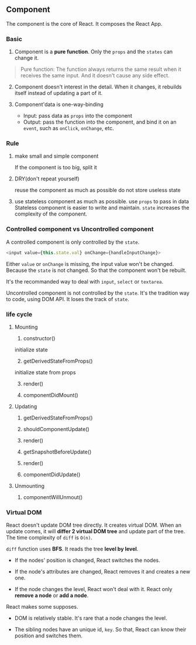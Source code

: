 ## Component

The component is the core of React. It composes the React App.

### Basic

1. Component is a **pure function**. Only the `props` and the `states` can change it.

> Pure function: The function always returns the same result when it receives the same input. And it doesn't cause any side effect.

2. Component doesn't interest in the detail. When it changes, it rebuilds itself instead of updating a part of it.

3. Component'data is one-way-binding

   - Input: pass data as `props` into the component
   - Output: pass the function into the component, and bind it on an `event`, such as `onClick`, `onChange`, etc.


### Rule

1. make small and simple component

   If the component is too big, split it

2. DRY(don't repeat yourself)

   reuse the component as much as possible
   do not store useless state

3. use stateless component as much as possible. use `props` to pass in data
   Stateless component is easier to write and maintain. `state` increases the complexity of the component.

### Controlled component vs Uncontrolled component

A controlled component is only controlled by the `state`.

```js
<input value={this.state.val} onChange={handleInputChange}>
```

Either `value` or `onChange` is missing, the input value won't be changed. Because the `state` is not changed. So that the component won't be rebuilt.

It's the recommanded way to deal with `input`, `select` or `textarea`.


Uncontrolled component is not controlled by the `state`. It's the tradition way to code, using DOM API. It loses the track of `state`.

### life cycle

1. Mounting

    1. constructor()

      initialize state

    2. getDerivedStateFromProps()

      initialize state from props

    3. render()

    4. componentDidMount()

2. Updating

    1. getDerivedStateFromProps()

    2. shouldComponentUpdate()

    3. render()

    4. getSnapshotBeforeUpdate()

    5. render()

    6. componentDidUpdate()

3. Unmounting

    1. componentWillUnmout()

### Virtual DOM

React doesn't update DOM tree directly. It creates virtual DOM. When an update comes, it will **differ 2 virtual DOM tree** and update part of the tree. The time complexity of `diff` is `O(n)`.

`diff` function uses **BFS**. It reads the tree **level by level**.

- If the nodes' position is changed, React switches the nodes.

- If the node's attributes are changed, React removes it and creates a new one.

- If the node changes the level, React won't deal with it. React only **remove a node** or **add a node**.

React makes some supposes.

- DOM is relatively stable. It's rare that a node changes the level.

- The sibling nodes have an unique id, `key`. So that, React can know their position and switches them.

